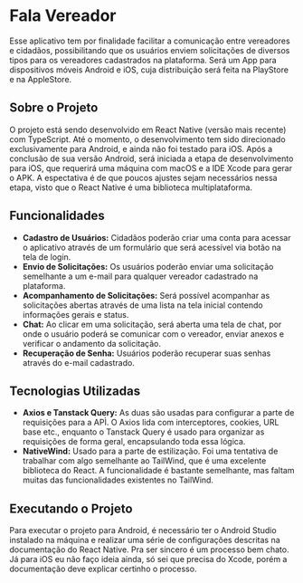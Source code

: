 # Fala Vereador

Esse aplicativo tem por finalidade facilitar a comunicação entre vereadores e cidadãos, possibilitando que os usuários enviem solicitações de diversos tipos para os vereadores cadastrados na plataforma. 
Será um App para dispositivos móveis Android e iOS, cuja distribuição será feita na PlayStore e na AppleStore.

## Sobre o Projeto

O projeto está sendo desenvolvido em React Native (versão mais recente) com TypeScript. Até o momento, o desenvolvimento tem sido direcionado exclusivamente para Android, e ainda não foi testado para iOS.
Após a conclusão de sua versão Android, será iniciada a etapa de desenvolvimento para iOS, que requerirá uma máquina com macOS e a IDE Xcode para gerar o APK. A espectativa é de que poucos ajustes sejam 
necessários nessa etapa, visto que o React Native é uma biblioteca multiplataforma.

## Funcionalidades

- **Cadastro de Usuários:** Cidadãos poderão criar uma conta para acessar o aplicativo através de um formulário que será acessível via botão na tela de login.
- **Envio de Solicitações:** Os usuários poderão enviar uma solicitação semelhante a um e-mail para qualquer vereador cadastrado na plataforma.
- **Acompanhamento de Solicitações:** Será possível acompanhar as solicitações abertas através de uma lista na tela inicial contendo informações gerais e status.
- **Chat:** Ao clicar em uma solicitação, será aberta uma tela de chat, por onde o usuário poderá se comunicar com o vereador, enviar anexos e verificar o andamento da solicitação.
- **Recuperação de Senha:** Usuários poderão recuperar suas senhas através do e-mail cadastrado.

## Tecnologias Utilizadas

- **Axios e Tanstack Query:** As duas são usadas para configurar a parte de requisições para a APÌ. O Axios lida com interceptores, cookies, URL base etc., enquanto o Tanstack Query é usado para organizar
as requisições de forma geral, encapsulando toda essa lógica.
- **NativeWind:** Usado para a parte de estilização. Foi uma tentativa de trabalhar com algo semelhante ao TailWind, que é uma excelente biblioteca do React. A funcionalidade é bastante semelhante, mas faltam
muitas das funcionalidades existentes no TailWind.

## Executando o Projeto

Para executar o projeto para Android, é necessário ter o Android Studio instalado na máquina e realizar uma série de configurações descritas na documentação do React Native. Pra ser sincero é um processo bem chato.
Já para iOS eu não faço ideia ainda, só sei que precisa do Xcode, porém a documentação deve explicar certinho o processo.
